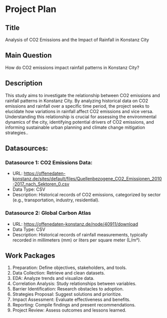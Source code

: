 # Project Plan

## Title
Analysis of CO2 Emissions and the Impact of Rainfall in Konstanz City 

## Main Question
How do CO2 emissions impact rainfall patterns in Konstanz City?

## Description
This study aims to investigate the relationship between CO2 emissions and rainfall patterns in Konstanz City. By analyzing historical data on CO2 emissions and rainfall over a specific time period, the project seeks to elucidate how variations in rainfall affect CO2 emissions and vice versa. Understanding this relationship is crucial for assessing the environmental dynamics of the city, identifying potential drivers of CO2 emissions, and informing sustainable urban planning and climate change mitigation strategies..

## Datasources:
### Datasource 1: CO2 Emissions Data:
* URL: https://offenedaten-konstanz.de/sites/default/files/Quellenbezogene_CO2_Emissionen_2010-2017_nach_Sektoren_0.csv
* Data Type: CSV
* Description:  Historical records of CO2 emissions, categorized by sector (e.g., transportation, industry, residential).
  
### Datasource 2: Global Carbon Atlas
* URL: https://offenedaten-konstanz.de/node/40911/download
* Data Type: CSV
* Description: Historical records of rainfall measurements, typically recorded in millimeters (mm) or liters per square meter (L/m²).

## Work Packages
<!-- List of work packages ordered sequentially-->
1. Preparation: Define objectives, stakeholders, and tools.
2. Data Collection: Retrieve and clean datasets.
3. EDA: Analyze trends and visualize data.
4. Correlation Analysis: Study relationships between variables.
5. Barrier Identification: Research obstacles to adoption.
6. Strategies Proposal: Suggest solutions and prioritize.
7. Impact Assessment: Evaluate effectiveness and benefits.
8. Reporting: Compile findings and present recommendations.
9. Project Review: Assess outcomes and lessons learned.
